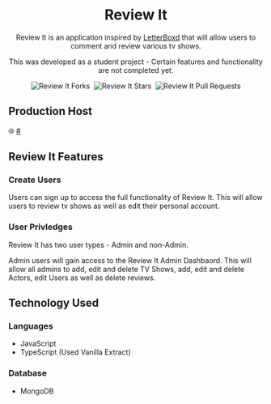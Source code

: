 <h1 align="center">Review It</h1>

<p align="center">Review It is an application inspired by <a href="https://letterboxd.com/">LetterBoxd</a> that will allow users to comment and review various tv shows.</p>

<p align="center">This was developed as a student project - Certain features and functionality are not completed yet.</p>

<div align="center">
  <img src='https://img.shields.io/github/forks/Thatskat/review-it?label=Forks&style=for-the-badge&color=%23bbf7d0' alt='Review It Forks'/>&nbsp;
 <img src='https://img.shields.io/github/stars/Thatskat/review-it?style=for-the-badge&color=%23bbf7d0' alt='Review It Stars'/>&nbsp;
 <img src='https://img.shields.io/github/issues-pr/Thatskat/review-it?style=for-the-badge&color=%23bbf7d0' alt='Review It Pull Requests'/>
</div>

## Production Host

🌐 [#](#)


## Review It Features

### Create Users
Users can sign up to access the full functionality of Review It. This will allow users to review tv shows as well as edit their personal account.

### User Privledges
Review It has two user types - Admin and non-Admin.

Admin users will gain access to the Review It Admin Dashbaord. This will allow all admins to add, edit and delete TV Shows, add, edit and delete Actors, edit Users as well as delete reviews. 


## Technology Used

### Languages
* JavaScript
* TypeScript (Used Vanilla Extract)

### Database
* MongoDB

 
